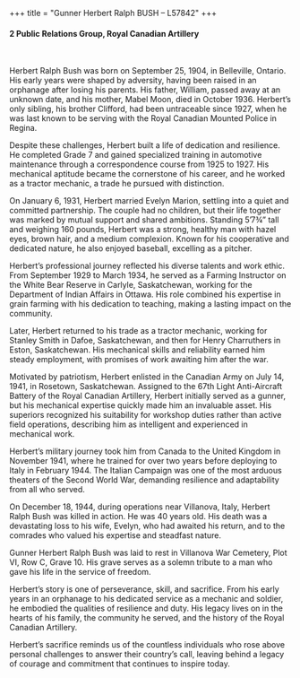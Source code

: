 +++
title = "Gunner Herbert Ralph BUSH – L57842"
+++

#### 2 Public Relations Group, Royal Canadian Artillery
<br>


Herbert Ralph Bush was born on September 25, 1904, in Belleville, Ontario. His early years were shaped by adversity, having been raised in an orphanage after losing his parents. His father, William, passed away at an unknown date, and his mother, Mabel Moon, died in October 1936. Herbert’s only sibling, his brother Clifford, had been untraceable since 1927, when he was last known to be serving with the Royal Canadian Mounted Police in Regina.

Despite these challenges, Herbert built a life of dedication and resilience. He completed Grade 7 and gained specialized training in automotive maintenance through a correspondence course from 1925 to 1927. His mechanical aptitude became the cornerstone of his career, and he worked as a tractor mechanic, a trade he pursued with distinction.

On January 6, 1931, Herbert married Evelyn Marion, settling into a quiet and committed partnership. The couple had no children, but their life together was marked by mutual support and shared ambitions. 
Standing 5’7¾” tall and weighing 160 pounds, Herbert was a strong, healthy man with hazel eyes, brown hair, and a medium complexion. Known for his cooperative and dedicated nature, he also enjoyed baseball, excelling as a pitcher.

Herbert’s professional journey reflected his diverse talents and work ethic. From September 1929 to March 1934, he served as a Farming Instructor on the White Bear Reserve in Carlyle, Saskatchewan, working for the Department of Indian Affairs in Ottawa. His role combined his expertise in grain farming with his dedication to teaching, making a lasting impact on the community.

Later, Herbert returned to his trade as a tractor mechanic, working for Stanley Smith in Dafoe, Saskatchewan, and then for Henry Charruthers in Eston, Saskatchewan. His mechanical skills and reliability earned him steady employment, with promises of work awaiting him after the war.

Motivated by patriotism, Herbert enlisted in the Canadian Army on July 14, 1941, in Rosetown, Saskatchewan. Assigned to the 67th Light Anti-Aircraft Battery of the Royal Canadian Artillery, Herbert initially served as a gunner, but his mechanical expertise quickly made him an invaluable asset. His superiors recognized his suitability for workshop duties rather than active field operations, describing him as intelligent and experienced in mechanical work.

Herbert’s military journey took him from Canada to the United Kingdom in November 1941, where he trained for over two years before deploying to Italy in February 1944. The Italian Campaign was one of the most arduous theaters of the Second World War, demanding resilience and adaptability from all who served.

On December 18, 1944, during operations near Villanova, Italy, Herbert Ralph Bush was killed in action. He was 40 years old. His death was a devastating loss to his wife, Evelyn, who had awaited his return, and to the comrades who valued his expertise and steadfast nature.

Gunner Herbert Ralph Bush was laid to rest in Villanova War Cemetery, Plot VI, Row C, Grave 10. His grave serves as a solemn tribute to a man who gave his life in the service of freedom.

Herbert’s story is one of perseverance, skill, and sacrifice. From his early years in an orphanage to his dedicated service as a mechanic and soldier, he embodied the qualities of resilience and duty. His legacy lives on in the hearts of his family, the community he served, and the history of the Royal Canadian Artillery.

Herbert’s sacrifice reminds us of the countless individuals who rose above personal challenges to answer their country’s call, leaving behind a legacy of courage and commitment that continues to inspire today.
